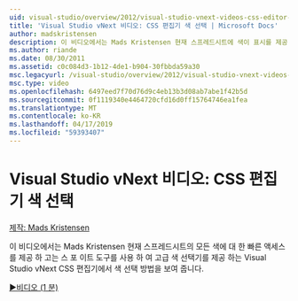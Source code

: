 ```yaml
---
uid: visual-studio/overview/2012/visual-studio-vnext-videos-css-editor-color-picker
title: 'Visual Studio vNext 비디오: CSS 편집기 색 선택 | Microsoft Docs'
author: madskristensen
description: 이 비디오에서는 Mads Kristensen 현재 스프레드시트에 색이 표시를 제공 하는 Visual Studio vNext CSS 편집기에서 색 선택 방법을 설명 하는 중...
ms.author: riande
ms.date: 08/30/2011
ms.assetid: c0c084d3-1b12-4de1-b904-30fbbda59a30
msc.legacyurl: /visual-studio/overview/2012/visual-studio-vnext-videos-css-editor-color-picker
msc.type: video
ms.openlocfilehash: 6497eed7f70d76d9c4eb13b3d08ab7abe1f42b5d
ms.sourcegitcommit: 0f1119340e4464720cfd16d0ff15764746ea1fea
ms.translationtype: MT
ms.contentlocale: ko-KR
ms.lasthandoff: 04/17/2019
ms.locfileid: "59393407"
---
```

# <a name="visual-studio-vnext-videos-css-editor-color-picker"></a>Visual Studio vNext 비디오: CSS 편집기 색 선택

[제작: Mads Kristensen](https://github.com/madskristensen)

이 비디오에서는 Mads Kristensen 현재 스프레드시트의 모든 색에 대 한 빠른 액세스를 제공 하 고는 스 포 이트 도구를 사용 하 여 고급 색 선택기를 제공 하는 Visual Studio vNext CSS 편집기에서 색 선택 방법을 보여 줍니다.

[&#9654;비디오 (1 분)](https://channel9.msdn.com/Blogs/ASP-NET-Site-Videos/visual-studio-vnext-videos-css-editor-color-picker)
